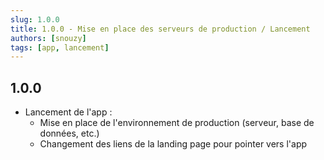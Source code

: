 ```yaml
---
slug: 1.0.0
title: 1.0.0 - Mise en place des serveurs de production / Lancement
authors: [snouzy]
tags: [app, lancement]
---
```


## 1.0.0
- Lancement de l'app :
    - Mise en place de l'environnement de production (serveur, base de données, etc.)
    - Changement des liens de la landing page pour pointer vers l'app